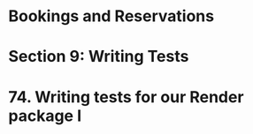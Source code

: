 # Bookings and Reservations

# Section 9: Writing Tests

# 74. Writing tests for our Render package I

